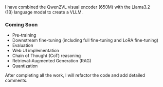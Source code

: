 I have combined the Qwen2VL visual encoder (650M) with the Llama3.2 (1B) language model to create a VLLM.
### Coming Soon

- Pre-training
- Downstream fine-tuning (including full fine-tuning and LoRA fine-tuning)
- Evaluation
- Web UI implementation
- Chain of Thought (CoT) reasoning
- Retrieval-Augmented Generation (RAG)
- Quantization

After completing all the work, I will refactor the code and add detailed comments.
